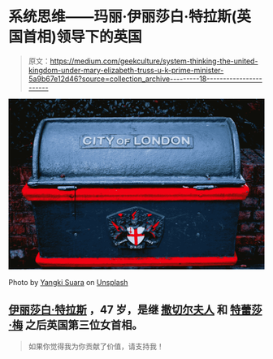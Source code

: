 # 系统思维——玛丽·伊丽莎白·特拉斯(英国首相)领导下的英国

> 原文：<https://medium.com/geekculture/system-thinking-the-united-kingdom-under-mary-elizabeth-truss-u-k-prime-minister-5a9b67e12d46?source=collection_archive---------18----------------------->

![](img/11434ba545fe2be6f3188c93cfd76aa0.png)

Photo by [Yangki Suara](https://unsplash.com/@yangkisuara?utm_source=medium&utm_medium=referral) on [Unsplash](https://unsplash.com?utm_source=medium&utm_medium=referral)

## [**伊丽莎白·特拉斯**](https://en.wikipedia.org/wiki/Liz_Truss) ，47 岁，是继 [**撒切尔夫人**](https://en.wikipedia.org/wiki/Margaret_Thatcher) 和 [**特蕾莎·梅**](https://en.wikipedia.org/wiki/Theresa_May) 之后英国第三位女首相。

> 如果你觉得我为你贡献了价值，请支持我！